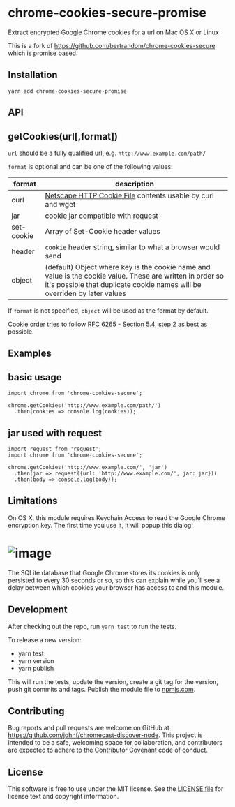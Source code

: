 # chrome-cookies-secure-promise

Extract encrypted Google Chrome cookies for a url on Mac OS X or Linux

This is a fork of https://github.com/bertrandom/chrome-cookies-secure which is
promise based.

## Installation

```
yarn add chrome-cookies-secure-promise
```

## API

getCookies(url[,format])
---------------------------------

`url` should be a fully qualified url, e.g. `http://www.example.com/path/`

`format` is optional and can be one of the following values:

format | description
------------ | -------------
curl | [Netscape HTTP Cookie File](http://curl.haxx.se/docs/http-cookies.html) contents usable by curl and wget
jar | cookie jar compatible with [request](https://www.npmjs.org/package/request)
set-cookie | Array of Set-Cookie header values
header | `cookie` header string, similar to what a browser would send
object | (default) Object where key is the cookie name and value is the cookie value. These are written in order so it's possible that duplicate cookie names will be overriden by later values

If `format` is not specified, `object` will be used as the format by default.

Cookie order tries to follow [RFC 6265 - Section 5.4, step 2](http://tools.ietf.org/html/rfc6265#section-5.4) as best as possible.

## Examples

basic usage
-----------

```
import chrome from 'chrome-cookies-secure';

chrome.getCookies('http://www.example.com/path/')
  .then(cookies => console.log(cookies));
```

jar used with request
---------------------

```
import request from 'request';
import chrome from 'chrome-cookies-secure';

chrome.getCookies('http://www.example.com/', 'jar')
  .then(jar => request({url: 'http://www.example.com/', jar: jar}))
  .then(body => console.log(body));
```

## Limitations

On OS X, this module requires Keychain Access to read the Google Chrome encryption key. The first time you use it, it will popup this dialog:

![image](https://raw.githubusercontent.com/johnf/chrome-cookies-secure-promise/gh-pages/access.png)
=======

The SQLite database that Google Chrome stores its cookies is only persisted to every 30 seconds or so, so this can explain while you'll see a delay between which cookies your browser has access to and this module.

## Development

After checking out the repo, run `yarn test` to run the tests.

To release a new version:

* yarn test
* yarn version
* yarn publish

This will run the tests, update the version, create a git tag for the version,
push git commits and tags. Publish the module file to
[npmjs.com](https://npmjs.com).

## Contributing

Bug reports and pull requests are welcome on GitHub at
https://github.com/johnf/chromecast-discover-node. This project is intended to
be a safe, welcoming space for collaboration, and contributors are expected to
adhere to the [Contributor Covenant](contributor-covenant.org) code of conduct.

## License

This software is free to use under the MIT license. See the [LICENSE file][] for license text and copyright information.

[LICENSE file]: https://github.com/johnf/chrome-cookies-secure-promise/blob/master/LICENSE.md
